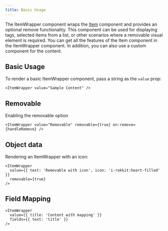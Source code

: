```yaml
---
title: Basic Usage
---
```


The ItemWrapper component wraps the [Item](../../item/intro) component and provides an optional remove functionality. This component can be used for displaying tags, selected items from a list, or other scenarios where a removable visual element is required. You can get all the features of the Item component in the ItemWrapper component. In addition, you can also use a custom component for the content.

## Basic Usage

To render a basic ItemWrapper component, pass a string as the `value` prop:

```svelte
<ItemWrapper value="Sample Content" />
```

## Removable

Enabling the removable option

```svelte
<ItemWrapper value="Removable" removable={true} on:remove={handleRemove} />
```

## Object data

Rendering an ItemWrapper with an icon:

```svelte
<ItemWrapper
  value={{ text: 'Removable with icon', icon: 'i-rokkit:heart-filled' }}
  removable={true}
/>
```

## Field Mapping

```svelte
<ItemWrapper
  value={{ title: 'Content with mapping' }}
  fields={{ text: 'title' }}
/>
```
